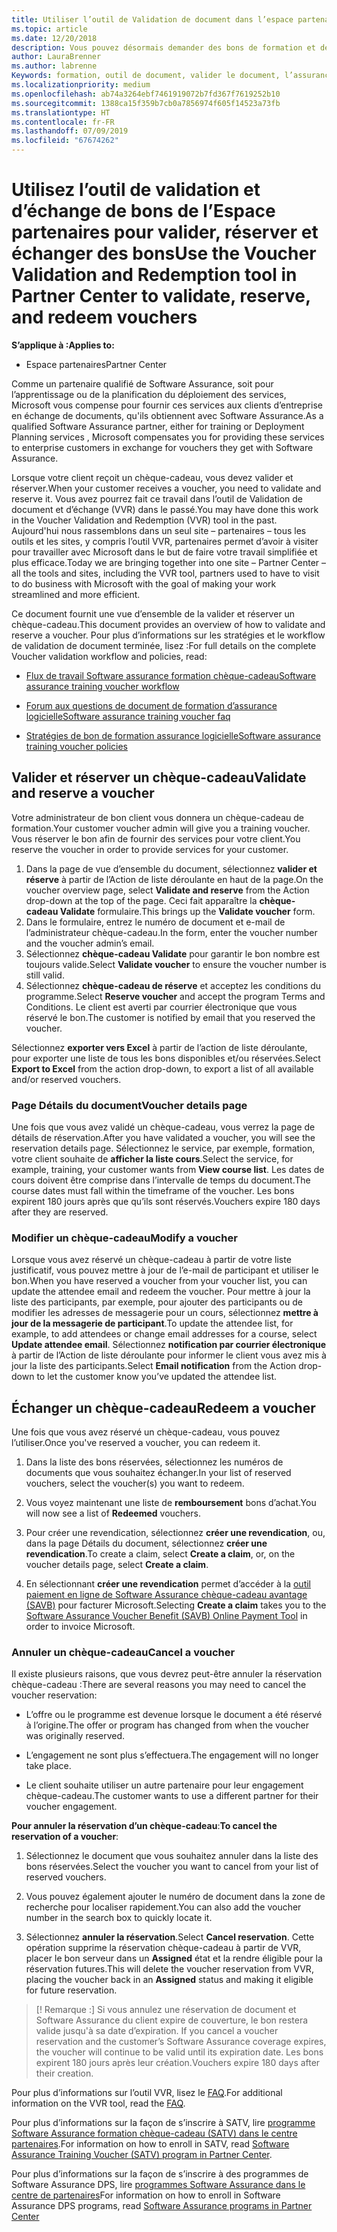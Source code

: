 ```yaml
---
title: Utiliser l’outil de Validation de document dans l’espace partenaires pour les bons de formation et les autres | Partenaires
ms.topic: article
ms.date: 12/20/2018
description: Vous pouvez désormais demander des bons de formation et des programmes d’assurance de logiciels des partenaires
author: LauraBrenner
ms.author: labrenne
Keywords: formation, outil de document, valider le document, l’assurance logiciel des revendications, DPS, SATV
ms.localizationpriority: medium
ms.openlocfilehash: ab74a3264ebf7461919072b7fd367f7619252b10
ms.sourcegitcommit: 1388ca15f359b7cb0a7856974f605f14523a73fb
ms.translationtype: HT
ms.contentlocale: fr-FR
ms.lasthandoff: 07/09/2019
ms.locfileid: "67674262"
---
```

# <a name="use-the-voucher-validation-and-redemption-tool-in-partner-center-to-validate-reserve-and-redeem-vouchers"></a><span data-ttu-id="a3d89-104">Utilisez l’outil de validation et d’échange de bons de l’Espace partenaires pour valider, réserver et échanger des bons</span><span class="sxs-lookup"><span data-stu-id="a3d89-104">Use the Voucher Validation and Redemption tool in Partner Center to validate, reserve, and redeem vouchers</span></span> 

<span data-ttu-id="a3d89-105">**S’applique à :**</span><span class="sxs-lookup"><span data-stu-id="a3d89-105">**Applies to:**</span></span>

- <span data-ttu-id="a3d89-106">Espace partenaires</span><span class="sxs-lookup"><span data-stu-id="a3d89-106">Partner Center</span></span>

<span data-ttu-id="a3d89-107">Comme un partenaire qualifié de Software Assurance, soit pour l’apprentissage ou de la planification du déploiement des services, Microsoft vous compense pour fournir ces services aux clients d’entreprise en échange de documents, qu'ils obtiennent avec Software Assurance.</span><span class="sxs-lookup"><span data-stu-id="a3d89-107">As a qualified Software Assurance partner, either for training or Deployment Planning services , Microsoft compensates you for providing these services to enterprise customers in exchange for vouchers they get with Software Assurance.</span></span>

<span data-ttu-id="a3d89-108">Lorsque votre client reçoit un chèque-cadeau, vous devez valider et réserver.</span><span class="sxs-lookup"><span data-stu-id="a3d89-108">When your customer receives a voucher, you need to validate and reserve it.</span></span> <span data-ttu-id="a3d89-109">Vous avez pourrez fait ce travail dans l’outil de Validation de document et d’échange (VVR) dans le passé.</span><span class="sxs-lookup"><span data-stu-id="a3d89-109">You may have done this work in the Voucher Validation and Redemption (VVR) tool in the past.</span></span> <span data-ttu-id="a3d89-110">Aujourd'hui nous rassemblons dans un seul site – partenaires – tous les outils et les sites, y compris l’outil VVR, partenaires permet d’avoir à visiter pour travailler avec Microsoft dans le but de faire votre travail simplifiée et plus efficace.</span><span class="sxs-lookup"><span data-stu-id="a3d89-110">Today we are bringing together into one site – Partner Center – all the tools and sites, including the VVR tool, partners used to have to visit to do business with Microsoft with the goal of making your work streamlined and more efficient.</span></span>

<span data-ttu-id="a3d89-111">Ce document fournit une vue d’ensemble de la valider et réserver un chèque-cadeau.</span><span class="sxs-lookup"><span data-stu-id="a3d89-111">This document provides an overview of how to validate and reserve a voucher.</span></span> <span data-ttu-id="a3d89-112">Pour plus d’informations sur les stratégies et le workflow de validation de document terminée, lisez :</span><span class="sxs-lookup"><span data-stu-id="a3d89-112">For full details on the complete Voucher validation workflow and policies, read:</span></span> 

- [<span data-ttu-id="a3d89-113">Flux de travail Software assurance formation chèque-cadeau</span><span class="sxs-lookup"><span data-stu-id="a3d89-113">Software assurance training voucher workflow</span></span>](https://query.prod.cms.rt.microsoft.com/cms/api/am/binary/RE3krfK)

- [<span data-ttu-id="a3d89-114">Forum aux questions de document de formation d’assurance logicielle</span><span class="sxs-lookup"><span data-stu-id="a3d89-114">Software assurance training voucher faq</span></span>](https://query.prod.cms.rt.microsoft.com/cms/api/am/binary/RE3kz5o) 

- [<span data-ttu-id="a3d89-115">Stratégies de bon de formation assurance logicielle</span><span class="sxs-lookup"><span data-stu-id="a3d89-115">Software assurance training voucher policies</span></span>](https://query.prod.cms.rt.microsoft.com/cms/api/am/binary/RE3koEP) 


## <a name="validate-and-reserve-a-voucher"></a><span data-ttu-id="a3d89-116">Valider et réserver un chèque-cadeau</span><span class="sxs-lookup"><span data-stu-id="a3d89-116">Validate and reserve a voucher</span></span>

<span data-ttu-id="a3d89-117">Votre administrateur de bon client vous donnera un chèque-cadeau de formation.</span><span class="sxs-lookup"><span data-stu-id="a3d89-117">Your customer voucher admin will give you a training voucher.</span></span> <span data-ttu-id="a3d89-118">Vous réserver le bon afin de fournir des services pour votre client.</span><span class="sxs-lookup"><span data-stu-id="a3d89-118">You reserve the voucher in order to provide services for your customer.</span></span>

1. <span data-ttu-id="a3d89-119">Dans la page de vue d’ensemble du document, sélectionnez **valider et réserve** à partir de l’Action de liste déroulante en haut de la page.</span><span class="sxs-lookup"><span data-stu-id="a3d89-119">On the voucher overview page, select **Validate and reserve** from the Action drop-down at the top of the page.</span></span> <span data-ttu-id="a3d89-120">Ceci fait apparaître la **chèque-cadeau Validate** formulaire.</span><span class="sxs-lookup"><span data-stu-id="a3d89-120">This brings up the **Validate voucher** form.</span></span>
2. <span data-ttu-id="a3d89-121">Dans le formulaire, entrez le numéro de document et e-mail de l’administrateur chèque-cadeau.</span><span class="sxs-lookup"><span data-stu-id="a3d89-121">In the form, enter the voucher number and the voucher admin’s email.</span></span>
3. <span data-ttu-id="a3d89-122">Sélectionnez **chèque-cadeau Validate** pour garantir le bon nombre est toujours valide.</span><span class="sxs-lookup"><span data-stu-id="a3d89-122">Select **Validate voucher** to ensure the voucher number is still valid.</span></span>
4. <span data-ttu-id="a3d89-123">Sélectionnez **chèque-cadeau de réserve** et acceptez les conditions du programme.</span><span class="sxs-lookup"><span data-stu-id="a3d89-123">Select **Reserve voucher** and accept the program Terms and Conditions.</span></span> <span data-ttu-id="a3d89-124">Le client est averti par courrier électronique que vous réservé le bon.</span><span class="sxs-lookup"><span data-stu-id="a3d89-124">The customer is notified by email that you reserved the voucher.</span></span>

<span data-ttu-id="a3d89-125">Sélectionnez **exporter vers Excel** à partir de l’action de liste déroulante, pour exporter une liste de tous les bons disponibles et/ou réservées.</span><span class="sxs-lookup"><span data-stu-id="a3d89-125">Select **Export to Excel** from the action drop-down, to export a list of all available and/or reserved vouchers.</span></span>

### <a name="voucher-details-page"></a><span data-ttu-id="a3d89-126">Page Détails du document</span><span class="sxs-lookup"><span data-stu-id="a3d89-126">Voucher details page</span></span>

<span data-ttu-id="a3d89-127">Une fois que vous avez validé un chèque-cadeau, vous verrez la page de détails de réservation.</span><span class="sxs-lookup"><span data-stu-id="a3d89-127">After you have validated a voucher, you will see the reservation details page.</span></span> <span data-ttu-id="a3d89-128">Sélectionnez le service, par exemple, formation, votre client souhaite de **afficher la liste cours**.</span><span class="sxs-lookup"><span data-stu-id="a3d89-128">Select the service, for example, training, your customer wants from **View course list**.</span></span>
<span data-ttu-id="a3d89-129">Les dates de cours doivent être comprise dans l’intervalle de temps du document.</span><span class="sxs-lookup"><span data-stu-id="a3d89-129">The course dates must fall within the timeframe of the voucher.</span></span> <span data-ttu-id="a3d89-130">Les bons expirent 180 jours après que qu’ils sont réservés.</span><span class="sxs-lookup"><span data-stu-id="a3d89-130">Vouchers expire 180 days after they are reserved.</span></span>

### <a name="modify-a-voucher"></a><span data-ttu-id="a3d89-131">Modifier un chèque-cadeau</span><span class="sxs-lookup"><span data-stu-id="a3d89-131">Modify a voucher</span></span>

<span data-ttu-id="a3d89-132">Lorsque vous avez réservé un chèque-cadeau à partir de votre liste justificatif, vous pouvez mettre à jour de l’e-mail de participant et utiliser le bon.</span><span class="sxs-lookup"><span data-stu-id="a3d89-132">When you have reserved a voucher from your voucher list, you can update the attendee email and redeem the voucher.</span></span> <span data-ttu-id="a3d89-133">Pour mettre à jour la liste des participants, par exemple, pour ajouter des participants ou de modifier les adresses de messagerie pour un cours, sélectionnez **mettre à jour de la messagerie de participant**.</span><span class="sxs-lookup"><span data-stu-id="a3d89-133">To update the attendee list, for example, to add attendees or change email addresses for a course, select **Update attendee email**.</span></span> <span data-ttu-id="a3d89-134">Sélectionnez **notification par courrier électronique** à partir de l’Action de liste déroulante pour informer le client vous avez mis à jour la liste des participants.</span><span class="sxs-lookup"><span data-stu-id="a3d89-134">Select **Email notification** from the Action drop-down to let the customer know you’ve updated the attendee list.</span></span>

## <a name="redeem-a-voucher"></a><span data-ttu-id="a3d89-135">Échanger un chèque-cadeau</span><span class="sxs-lookup"><span data-stu-id="a3d89-135">Redeem a voucher</span></span>

<span data-ttu-id="a3d89-136">Une fois que vous avez réservé un chèque-cadeau, vous pouvez l’utiliser.</span><span class="sxs-lookup"><span data-stu-id="a3d89-136">Once you've reserved a voucher, you can redeem it.</span></span> 

1. <span data-ttu-id="a3d89-137">Dans la liste des bons réservées, sélectionnez les numéros de documents que vous souhaitez échanger.</span><span class="sxs-lookup"><span data-stu-id="a3d89-137">In your list of reserved vouchers, select the voucher(s) you want to redeem.</span></span> 
2. <span data-ttu-id="a3d89-138">Vous voyez maintenant une liste de **remboursement** bons d’achat.</span><span class="sxs-lookup"><span data-stu-id="a3d89-138">You will now see a list of **Redeemed** vouchers.</span></span>

4. <span data-ttu-id="a3d89-139">Pour créer une revendication, sélectionnez **créer une revendication**, ou, dans la page Détails du document, sélectionnez **créer une revendication**.</span><span class="sxs-lookup"><span data-stu-id="a3d89-139">To create a claim, select **Create a claim**, or, on the voucher details page, select **Create a claim**.</span></span>

5. <span data-ttu-id="a3d89-140">En sélectionnant **créer une revendication** permet d’accéder à la [outil paiement en ligne de Software Assurance chèque-cadeau avantage (SAVB)](https://planningservices.partners.extranet.microsoft.com/en/Pages/getpaid.aspx) pour facturer Microsoft.</span><span class="sxs-lookup"><span data-stu-id="a3d89-140">Selecting **Create a claim** takes you to the [Software Assurance Voucher Benefit (SAVB) Online Payment Tool](https://planningservices.partners.extranet.microsoft.com/en/Pages/getpaid.aspx) in order to invoice Microsoft.</span></span>


### <a name="cancel-a-voucher"></a><span data-ttu-id="a3d89-141">Annuler un chèque-cadeau</span><span class="sxs-lookup"><span data-stu-id="a3d89-141">Cancel a voucher</span></span>

<span data-ttu-id="a3d89-142">Il existe plusieurs raisons, que vous devrez peut-être annuler la réservation chèque-cadeau :</span><span class="sxs-lookup"><span data-stu-id="a3d89-142">There are several reasons you may need to cancel the voucher reservation:</span></span>

- <span data-ttu-id="a3d89-143">L’offre ou le programme est devenue lorsque le document a été réservé à l’origine.</span><span class="sxs-lookup"><span data-stu-id="a3d89-143">The offer or program has changed from when the voucher was originally reserved.</span></span>

- <span data-ttu-id="a3d89-144">L’engagement ne sont plus s’effectuera.</span><span class="sxs-lookup"><span data-stu-id="a3d89-144">The engagement will no longer take place.</span></span>

- <span data-ttu-id="a3d89-145">Le client souhaite utiliser un autre partenaire pour leur engagement chèque-cadeau.</span><span class="sxs-lookup"><span data-stu-id="a3d89-145">The customer wants to use a different partner for their voucher engagement.</span></span>

<span data-ttu-id="a3d89-146">**Pour annuler la réservation d’un chèque-cadeau**:</span><span class="sxs-lookup"><span data-stu-id="a3d89-146">**To cancel the reservation of a voucher**:</span></span>

1. <span data-ttu-id="a3d89-147">Sélectionnez le document que vous souhaitez annuler dans la liste des bons réservées.</span><span class="sxs-lookup"><span data-stu-id="a3d89-147">Select the voucher you want to cancel from your list of reserved vouchers.</span></span>

2. <span data-ttu-id="a3d89-148">Vous pouvez également ajouter le numéro de document dans la zone de recherche pour localiser rapidement.</span><span class="sxs-lookup"><span data-stu-id="a3d89-148">You can also add the voucher number in the search box to quickly locate it.</span></span> 

3. <span data-ttu-id="a3d89-149">Sélectionnez **annuler la réservation**.</span><span class="sxs-lookup"><span data-stu-id="a3d89-149">Select **Cancel reservation**.</span></span> <span data-ttu-id="a3d89-150">Cette opération supprime la réservation chèque-cadeau à partir de VVR, placer le bon serveur dans un **Assigned** état et la rendre éligible pour la réservation futures.</span><span class="sxs-lookup"><span data-stu-id="a3d89-150">This will delete the voucher reservation from VVR, placing the voucher back in an **Assigned** status and making it eligible for future reservation.</span></span>

>[! Remarque :]<span data-ttu-id="a3d89-151"> Si vous annulez une réservation de document et Software Assurance du client expire de couverture, le bon restera valide jusqu'à sa date d’expiration.</span><span class="sxs-lookup"><span data-stu-id="a3d89-151"> If you cancel a voucher reservation and the customer’s Software Assurance coverage expires, the voucher will continue to be valid until its expiration date.</span></span> <span data-ttu-id="a3d89-152">Les bons expirent 180 jours après leur création.</span><span class="sxs-lookup"><span data-stu-id="a3d89-152">Vouchers expire 180 days after their creation.</span></span>

<span data-ttu-id="a3d89-153">Pour plus d’informations sur l’outil VVR, lisez le [FAQ](vvr-faq.md).</span><span class="sxs-lookup"><span data-stu-id="a3d89-153">For additional information on the VVR tool, read the [FAQ](vvr-faq.md).</span></span>

<span data-ttu-id="a3d89-154">Pour plus d’informations sur la façon de s’inscrire à SATV, lire [programme Software Assurance formation chèque-cadeau (SATV) dans le centre partenaires](software-assurance-satv.md).</span><span class="sxs-lookup"><span data-stu-id="a3d89-154">For information on how to enroll in SATV, read [Software Assurance Training Voucher (SATV) program in Partner Center](software-assurance-satv.md).</span></span>

<span data-ttu-id="a3d89-155">Pour plus d’informations sur la façon de s’inscrire à des programmes de Software Assurance DPS, lire [programmes Software Assurance dans le centre de partenaires](software-assurance-dps.md)</span><span class="sxs-lookup"><span data-stu-id="a3d89-155">For information on how to enroll in Software Assurance DPS programs, read [Software Assurance programs in Partner Center](software-assurance-dps.md)</span></span>

